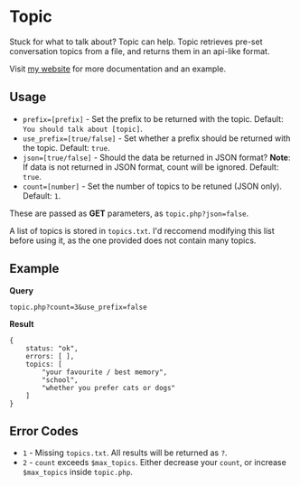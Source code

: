 Topic
=====
Stuck for what to talk about? Topic can help. Topic retrieves pre-set conversation topics from a file, and returns them in an api-like format.

Visit [my website](http://topic.jackwilsdon.tk/) for more documentation and an example.

Usage
-----
 - `prefix=[prefix]` - Set the prefix to be returned with the topic. Default: `You should talk about [topic]`.
 - `use_prefix=[true/false]` - Set whether a prefix should be returned with the topic. Default: `true`.
 - `json=[true/false]` - Should the data be returned in JSON format? **Note**: If data is not returned in JSON format, count will be ignored. Default: `true`.
 - `count=[number]` - Set the number of topics to be retuned (JSON only). Default: `1`.
 
These are passed as **GET** parameters, as `topic.php?json=false`.
 
A list of topics is stored in `topics.txt`. I'd reccomend modifying this list before using it, as the one provided does not contain many topics.
 
Example
-------
**Query**

`topic.php?count=3&use_prefix=false`

**Result**

    {
        status: "ok",
        errors: [ ],
        topics: [
            "your favourite / best memory",
            "school",
            "whether you prefer cats or dogs"
        ]
    }
	
Error Codes
-----------
 - `1` - Missing `topics.txt`. All results will be returned as `?`.
 - `2` - `count` exceeds `$max_topics`. Either decrease your `count`, or increase `$max_topics` inside `topic.php`.